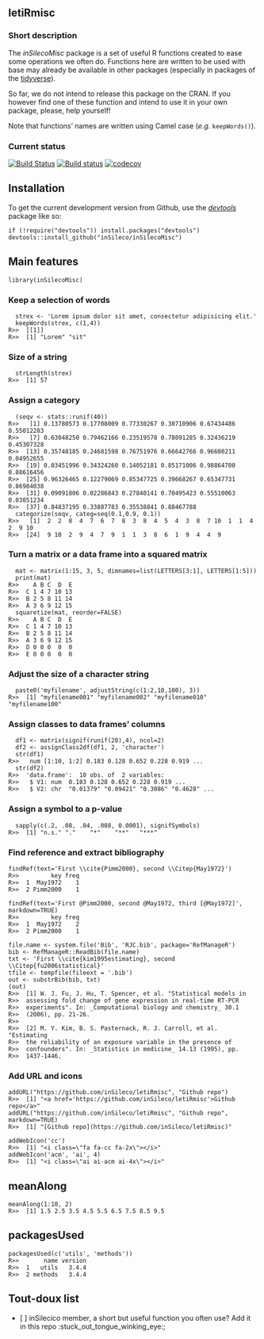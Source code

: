 letiRmisc
---------

### Short description

The *inSilecoMisc* package is a set of useful R functions created to
ease some operations we often do. Functions here are written to be used
with base may already be available in other packages (especially in
packages of the [tidyverse](https://www.tidyverse.org/)).

So far, we do not intend to release this package on the CRAN. If you
however find one of these function and intend to use it in your own
package, please, help yourself!

Note that functions’ names are written using Camel case (*e.g.*
`keepWords()`).

### Current status

[![Build
Status](https://travis-ci.org/inSileco/inSilecoMisc.svg?branch=master)](https://travis-ci.org/inSileco/inSilecoMisc)
[![Build
status](https://ci.appveyor.com/api/projects/status/rskiyadk6urmsrox/branch/master?svg=true)](https://ci.appveyor.com/project/KevCaz/insilecomisc/branch/master)
[![codecov](https://codecov.io/gh/inSileco/inSilecoMisc/branch/master/graph/badge.svg)](https://codecov.io/gh/inSileco/inSilecoMisc)

Installation
------------

To get the current development version from Github, use the
[*devtools*](http://cran.r-project.org/web/packages/devtools/index.html)
package like so:

    if (!require("devtools")) install.packages("devtools")
    devtools::install_github("inSileco/inSilecoMisc")

Main features
-------------

    library(inSilecoMisc)

### Keep a selection of words

      strex <- 'Lorem ipsum dolor sit amet, consectetur adipisicing elit.'
      keepWords(strex, c(1,4))
    R>>  [[1]]
    R>>  [1] "Lorem" "sit"

### Size of a string

      strLength(strex)
    R>>  [1] 57

### Assign a category

      (seqv <- stats::runif(40))
    R>>   [1] 0.13780573 0.17708009 0.77330267 0.30710906 0.67434486 0.55012283
    R>>   [7] 0.63048250 0.79462166 0.23519578 0.78091285 0.32436219 0.45307328
    R>>  [13] 0.35748185 0.24681598 0.76751976 0.66642766 0.96600211 0.04952655
    R>>  [19] 0.03451996 0.34324260 0.14052181 0.85171006 0.98864700 0.88616456
    R>>  [25] 0.96326465 0.12279069 0.85347725 0.39668267 0.65347731 0.86984038
    R>>  [31] 0.09091806 0.02286843 0.27840141 0.70495423 0.55510063 0.03851234
    R>>  [37] 0.84837195 0.33887783 0.35538841 0.88467788
      categorize(seqv, categ=seq(0.1,0.9, 0.1))
    R>>   [1]  2  2  8  4  7  6  7  8  3  8  4  5  4  3  8  7 10  1  1  4  2  9 10
    R>>  [24]  9 10  2  9  4  7  9  1  1  3  8  6  1  9  4  4  9

### Turn a matrix or a data frame into a squared matrix

      mat <- matrix(1:15, 3, 5, dimnames=list(LETTERS[3:1], LETTERS[1:5]))
      print(mat)
    R>>    A B C  D  E
    R>>  C 1 4 7 10 13
    R>>  B 2 5 8 11 14
    R>>  A 3 6 9 12 15
      squaretize(mat, reorder=FALSE)
    R>>    A B C  D  E
    R>>  C 1 4 7 10 13
    R>>  B 2 5 8 11 14
    R>>  A 3 6 9 12 15
    R>>  D 0 0 0  0  0
    R>>  E 0 0 0  0  0

### Adjust the size of a character string

      paste0('myfilename', adjustString(c(1:2,10,100), 3))
    R>>  [1] "myfilename001" "myfilename002" "myfilename010" "myfilename100"

### Assign classes to data frames’ columns

      df1 <- matrix(signif(runif(20),4), ncol=2)
      df2 <- assignClass2df(df1, 2, 'character')
      str(df1)
    R>>   num [1:10, 1:2] 0.183 0.128 0.652 0.228 0.919 ...
      str(df2)
    R>>  'data.frame':  10 obs. of  2 variables:
    R>>   $ V1: num  0.183 0.128 0.652 0.228 0.919 ...
    R>>   $ V2: chr  "0.01379" "0.09421" "0.3086" "0.4628" ...

### Assign a symbol to a p-value

      sapply(c(.2, .08, .04, .008, 0.0001), signifSymbols)
    R>>  [1] "n.s." "."    "*"    "**"   "***"

### Find reference and extract bibliography

    findRef(text='First \\cite{Pimm2000}, second \\Citep{May1972}')
    R>>         key freq
    R>>  1  May1972    1
    R>>  2 Pimm2000    1

    findRef(text='First @Pimm2000, second @May1972, third [@May1972]', markdown=TRUE)
    R>>         key freq
    R>>  1  May1972    2
    R>>  2 Pimm2000    1

    file.name <- system.file('Bib', 'RJC.bib', package='RefManageR')
    bib <- RefManageR::ReadBib(file.name)
    txt <- 'First \\cite{kim1995estimating}, second \\Citep{fu2006statistical}'
    tfile <- tempfile(fileext = '.bib')
    out <- substrBib(bib, txt)
    (out)
    R>>  [1] W. J. Fu, J. Hu, T. Spencer, et al. "Statistical models in
    R>>  assessing fold change of gene expression in real-time RT-PCR
    R>>  experiments". In: _Computational biology and chemistry_ 30.1
    R>>  (2006), pp. 21-26.
    R>>  
    R>>  [2] M. Y. Kim, B. S. Pasternack, R. J. Carroll, et al. "Estimating
    R>>  the reliability of an exposure variable in the presence of
    R>>  confounders". In: _Statistics in medicine_ 14.13 (1995), pp.
    R>>  1437-1446.

### Add URL and icons

    addURL("https://github.com/inSileco/letiRmisc", "Github repo")
    R>>  [1] "<a href='https://github.com/inSileco/letiRmisc'>Github repo</a>"
    addURL("https://github.com/inSileco/letiRmisc", "Github repo", markdown=TRUE)
    R>>  [1] "[Github repo](https://github.com/inSileco/letiRmisc)"

    addWebIcon('cc')
    R>>  [1] "<i class=\"fa fa-cc fa-2x\"></i>"
    addWebIcon('acm', 'ai', 4)
    R>>  [1] "<i class=\"ai ai-acm ai-4x\"></i>"

meanAlong
---------

    meanAlong(1:10, 2)
    R>>  [1] 1.5 2.5 3.5 4.5 5.5 6.5 7.5 8.5 9.5

packagesUsed
------------

    packagesUsed(c('utils', 'methods'))
    R>>       name version
    R>>  1   utils   3.4.4
    R>>  2 methods   3.4.4

Tout-doux list
--------------

-   \[ \] inSilecico member, a short but useful function you often use?
    Add it in this repo :stuck\_out\_tongue\_winking\_eye:;
